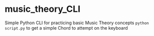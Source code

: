 # music_theory_CLI
Simple Python CLI for practicing basic Music Theory concepts
`python script.py` to get a simple Chord to attempt on the keyboard
